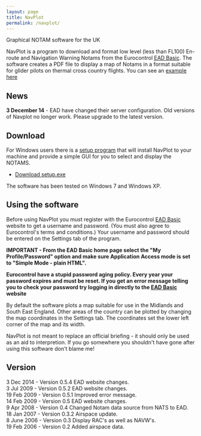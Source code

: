 ```yaml
---
layout: page
title: NavPlot
permalink: /navplot/
---
```


Graphical NOTAM software for the UK

NavPlot is a program to download and format low level (less than FL100)
En-route and Navigation Warning Notams from the Eurocontrol
[EAD Basic](http://www.ead.eurocontrol.int/). The software creates a PDF
file to display a map of Notams in a format suitable for glider pilots on
thermal cross country flights. You can see an
[example here]({{site-url}}/assets/navplot/navplot_example.pdf)

## News

**3 December 14** - EAD have changed their server configuration.
Old versions of Navplot no longer work. Please upgrade to the latest version.

## Download

For Windows users there is a
[setup program]({{site-url}}/assets/navplot/setup.exe)
that will install NavPlot to your machine and provide a simple GUI for you to
select and display the NOTAMS.

* [Download setup.exe]({{site-url}}/assets/navplot/setup.exe)

The software has been tested on Windows 7 and Windows XP.

## Using the software

Before using NavPlot you must register with the Eurocontrol
[EAD Basic](http://www.ead.eurocontrol.int/) website to
get a username and password. (You must also agree to Eurocontrol's
terms and conditions.) Your username and password should be entered
on the Settings tab of the program.

**IMPORTANT - From the EAD Basic home page select the
"My Profile/Password" option and make sure Application Access mode
is set to "Simple Mode - plain HTML".**

**Eurocontrol have a stupid password aging policy. Every year
your password expires and must be reset. If you get an error message
telling you to check your password try logging in directly to the
[EAD Basic](http://www.ead.eurocontrol.int/publicuser/public/pu/login.jsp)
website**

By default the software plots a map suitable for use in the Midlands
and South East England. Other areas of the country can be plotted by
changing the map coordinates in the Settings tab.  The coordinates
set the lower left corner of the map and its width.

NavPlot is not meant to replace an official briefing - it
should only be used as an aid to interpretion. If you go somewhere
you shouldn't have gone after using this software don't blame me!

## Version

3 Dec 2014 - Version 0.5.4 EAD website changes.  
3 Jul 2009 - Version 0.5.2 EAD website changes.  
19 Feb 2009 - Version 0.5.1 Improved error message.  
14 Feb 2009 - Version 0.5 EAD website changes.  
9 Apr 2008 - Version 0.4 Changed Notam data source from NATS to EAD.  
18 Jan 2007 - Version 0.3.2 Airspace update.  
8 June 2006 - Version 0.3 Display RAC's as well as NAVW's.  
19 Feb 2006 - Version 0.2 Added airspace data.
